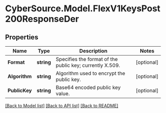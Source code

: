 # CyberSource.Model.FlexV1KeysPost200ResponseDer
## Properties

Name | Type | Description | Notes
------------ | ------------- | ------------- | -------------
**Format** | **string** | Specifies the format of the public key; currently X.509. | [optional] 
**Algorithm** | **string** | Algorithm used to encrypt the public key. | [optional] 
**PublicKey** | **string** | Base64 encoded public key value. | [optional] 

[[Back to Model list]](../README.md#documentation-for-models) [[Back to API list]](../README.md#documentation-for-api-endpoints) [[Back to README]](../README.md)

